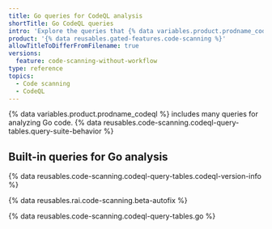 ```yaml
---
title: Go queries for CodeQL analysis
shortTitle: Go CodeQL queries
intro: 'Explore the queries that {% data variables.product.prodname_codeql %} uses to analyze code written in Go (Golang) when you select the `default` or the `security-extended` query suite.'
product: '{% data reusables.gated-features.code-scanning %}'
allowTitleToDifferFromFilename: true
versions:
  feature: code-scanning-without-workflow
type: reference
topics:
  - Code scanning
  - CodeQL
---
```


{% data variables.product.prodname_codeql %} includes many queries for analyzing Go code. {% data reusables.code-scanning.codeql-query-tables.query-suite-behavior %}

## Built-in queries for Go analysis

{% data reusables.code-scanning.codeql-query-tables.codeql-version-info %}

{% data reusables.rai.code-scanning.beta-autofix %}

{% data reusables.code-scanning.codeql-query-tables.go %}
